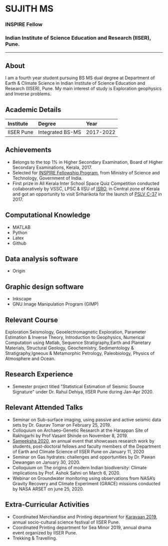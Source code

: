 # SUJITH MS
### INSPIRE Fellow
### Indian Institute of Science Education and Research (IISER), Pune.

***

## About
I am a fourth year student pursuing BS MS dual degree at Department of Earth & Climate Science in Indian Institute of Science Education and Research (IISER), Pune.
My main interest of study is Exploration geophysics and Inverse problems.

## Academic Details

| Institute    | Degree            | Year       |
|:-------------|:------------------|:-----------|
| IISER Pune   | Integrated BS-MS  | 2017-2022  |


## Achievements
* Belongs to the top 1% in Higher Secondary Examination, Board of Higher Secondary Examinations, Kerala, 2017.
* Selected for [INSPIRE Fellowship Program](http://online-inspire.gov.in/Account/INSPIREProgramme), from Ministry of Science and Technology, Government of       India.
* First prize in All Kerala Inter School Space Quiz Competition conducted collaboratively by VSSC, LPSC & IISU of [ISRO](https://www.isro.gov.in/), 
  in Central zone of Kerala and got an opportunity to visit Sriharikota for the launch of [PSLV C-37](https://en.wikipedia.org/wiki/PSLV-C37) in 2017.
 
## Computational Knowledge
* MATLAB
* Python
* Latex
* Github

## Data analysis software
* Origin

## Graphic design software
* Inkscape
* GNU Image Manipulation Program (GIMP)
 
## Relevant Course
 Exploration Seismology, Geoelectromagnetic Exploration, Parameter Estimation & Inverse Theory, Introduction to Geophysics, Numerical Computation using Matlab, Sequence Stratigraphy,Earth and Planetary Materials, Structural Geology, Geochemistry, Sedimentology & Stratigraphy,Igneous & Metamorphic Petrology, Paleobiology, Physics of Atmosphere and Ocean.

##  Research Experience
* Semester project titled "Statistical Estimation of Seismic Source Signature" under Dr. Rahul Dehiya, IISER Pune during Jan-Apr 2020.

## Relevant Attended Talks
* Seminar on Sub-surface imaging, using passive and active seismic data sets by Dr. Gaurav Tomar on February 25, 2019.
* Colloquium on Archaeo-Genetic Research at the Harappan Site of Rakhigarhi by Prof Vasant Shinde on November 8, 2019.
* [Sameeksha 2020](https://www.iiserpune.ac.in/colloquia-seminars/1299), an annual event that showcases research work by students, post-doctoral fellows and faculty members of the Department of 
  Earth and Climate Science of IISER Pune on January 11, 2020
* Seminar on Gas hydrates: challenges and opportunities by Dr. Pawan Dewangan on January 30, 2020.
* Colloquium on The origins of modern Indian biodiversity: Climate implications by Prof. Ashok Sahni on March 6, 2020.
* Webinar on Groundwater monitoring using observations from NASA’s Gravity Recovery and Climate Experiment (GRACE) missions conducted by
  NASA ARSET on june 25, 2020.

## Extra-Curricular Activities
* Coordinated Merchandise and Printing department for [Karavaan 2019](https://en.wikipedia.org/wiki/Karavaan), annual socio-cultural science festival of IISER Pune.
* Coordinated Printing department for Sea Minor 2019, annual drama event organized by IISER Pune.
* Trekking & Travelling.

